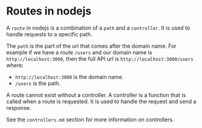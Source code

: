 # Routes in nodejs 

A `route` in nodejs is a combination of a `path` and a `controller`. It is used to handle requests to a specific path. 

The `path` is the part of the url that comes after the domain name. For example if we have a route `/users` and our domain name is `http://localhost:3000`, then the full API url is `http://localhost:3000/users` where: 

* `http://localhost:3000` is the domain name.
* `/users` is the path.

A route cannot exist without a controller. A controller is a function that is called when a route is requested. It is used to handle the request and send a response.

See the `controllers.md` section for more information on controllers.